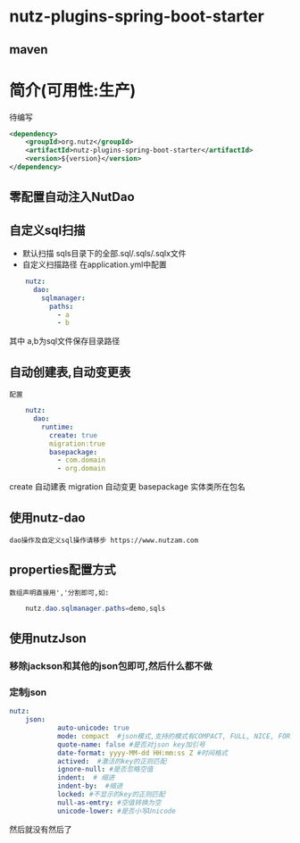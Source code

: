 # nutz-plugins-spring-boot-starter
## maven

简介(可用性:生产)
==================================

待编写
``` xml
<dependency>
	<groupId>org.nutz</groupId>
	<artifactId>nutz-plugins-spring-boot-starter</artifactId>
	<version>${version}</version>
</dependency>
```

## 零配置自动注入NutDao
## 自定义sql扫描
+ 默认扫描 sqls目录下的全部.sql/.sqls/.sqlx文件
+ 自定义扫描路径 在application.yml中配置
``` yml
    nutz: 
      dao: 
        sqlmanager:
          paths:
            - a
            - b
```
其中 a,b为sql文件保存目录路径

## 自动创建表,自动变更表
    配置
``` yml
    nutz: 
      dao: 
        runtime:
          create: true
          migration:true
          basepackage: 
            - com.domain
            - org.domain
```
create 自动建表
migration 自动变更
basepackage 实体类所在包名

## 使用nutz-dao
    dao操作及自定义sql操作请移步 https://www.nutzam.com
    
## properties配置方式
    数组声明直接用','分割即可,如:
``` java
    nutz.dao.sqlmanager.paths=demo,sqls
```
## 使用nutzJson

### 移除jackson和其他的json包即可,然后什么都不做
### 定制json
```yml
nutz: 
    json:
            auto-unicode: true
            mode: compact  #json模式,支持的模式有COMPACT, FULL, NICE, FORLOOK, TIDY
            quote-name: false #是否对json key加引号
            date-format: yyyy-MM-dd HH:mm:ss Z #时间格式
            actived:  #激活的key的正则匹配
            ignore-null: #是否忽略空值
            indent:  # 缩进
            indent-by:  #缩进
            locked: #不显示的key的正则匹配
            null-as-emtry: #空值转换为空
            unicode-lower: #是否小写Unicode
```
然后就没有然后了



